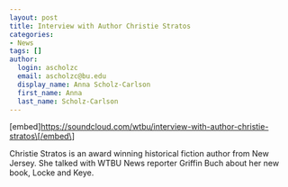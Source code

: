 ```yaml
---
layout: post
title: Interview with Author Christie Stratos
categories:
- News
tags: []
author:
  login: ascholzc
  email: ascholzc@bu.edu
  display_name: Anna Scholz-Carlson
  first_name: Anna
  last_name: Scholz-Carlson
---
```

\[embed\]https://soundcloud.com/wtbu/interview-with-author-christie-stratos\[/embed\]

Christie Stratos is an award winning historical fiction author from New Jersey. She talked with WTBU News reporter Griffin Buch about her new book, Locke and Keye.